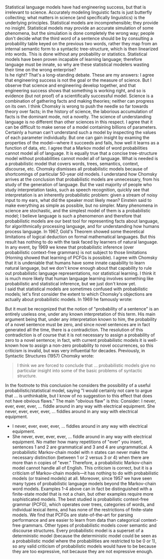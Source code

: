 Statistical language models have had engineering success, but that is irrelevant to science.
Accurately modeling linguistic facts is just butterfly collecting; what matters in science (and specifically linguistics) is the underlying principles.
Statistical models are incomprehensible; they provide no insight.
Statistical models may provide an accurate simulation of some phenomena, but the simulation is done completely the wrong way; people don't decide what the third word of a sentence should be by consulting a probability table keyed on the previous two words, rather they map from an internal semantic form to a syntactic tree-structure, which is then linearized into words. This is done without any probability or statistics.
Statistical models have been proven incapable of learning language; therefore language must be innate, so why are these statistical modelers wasting their time on the wrong enterprise?
<br>
Is he right? That's a long-standing debate. These are my answers:
I agree that engineering success is not the goal or the measure of science. But I observe that science and engineering develop together, and that engineering success shows that something is working right, and so is evidence (but not proof) of a scientifically successful model.
Science is a combination of gathering facts and making theories; neither can progress on its own. I think Chomsky is wrong to push the needle so far towards theory over facts; in the history of science, the laborious accumulation of facts is the dominant mode, not a novelty. The science of understanding language is no different than other sciences in this respect.
I agree that it can be difficult to make sense of a model containing billions of parameters. Certainly a human can't understand such a model by inspecting the values of each parameter individually. But one can gain insight by examing the properties of the model—where it succeeds and fails, how well it learns as a function of data, etc.
I agree that a Markov model of word probabilities cannot model all of language. It is equally true that a concise tree-structure model without probabilities cannot model all of language. What is needed is a probabilistic model that covers words, trees, semantics, context, discourse, etc. Chomsky dismisses all probabilistic models because of shortcomings of particular 50-year old models. I understand how Chomsky arrives at the conclusion that probabilistic models are unnecessary, from his study of the generation of language. But the vast majority of people who study interpretation tasks, such as speech recognition, quickly see that interpretation is an inherently probabilistic problem: given a stream of noisy input to my ears, what did the speaker most likely mean? Einstein said to make everything as simple as possible, but no simpler. Many phenomena in science are stochastic, and the simplest model of them is a probabilistic model; I believe language is such a phenomenon and therefore that probabilistic models are our best tool for representing facts about language, for algorithmically processing language, and for understanding how humans process language.
In 1967, Gold's Theorem showed some theoretical limitations of logical deduction on formal mathematical languages. But this result has nothing to do with the task faced by learners of natural language. In any event, by 1969 we knew that probabilistic inference (over probabilistic context-free grammars) is not subject to those limitations (Horning showed that learning of PCFGs is possible). I agree with Chomsky that it is undeniable that humans have some innate capability to learn natural language, but we don't know enough about that capability to rule out probabilistic language representations, nor statistical learning. I think it is much more likely that human language learning involves something like probabilistic and statistical inference, but we just don't know yet.
<br>
I said that statistical models are sometimes confused with probabilistic models; let's first consider the extent to which Chomsky's objections are actually about probabilistic models. In 1969 he famously wrote:

But it must be recognized that the notion of "probability of a sentence" is an entirely useless one, under any known interpretation of this term.
His main argument being that, under any interpretation known to him, the probability of a novel sentence must be zero, and since novel sentences are in fact generated all the time, there is a contradiction. The resolution of this contradiction is of course that it is not necessary to assign a probability of zero to a novel sentence; in fact, with current probabilistic models it is well-known how to assign a non-zero probability to novel occurrences, so this criticism is invalid, but was very influential for decades. Previously, in Syntactic Structures (1957) Chomsky wrote:

>I think we are forced to conclude that ... probabilistic models give no particular insight into some of the basic problems of syntactic structure.
>
In the footnote to this conclusion he considers the possibility of a useful probabilistic/statistical model, saying "I would certainly not care to argue that ... is unthinkable, but I know of no suggestion to this effect that does not have obvious flaws." The main "obvious flaw" is this: Consider:
I never, ever, ever, ever, ... fiddle around in any way with electrical equipment.
She never, ever, ever, ever, ... fiddles around in any way with electrical equipment.
* I never, ever, ever, ever, ... fiddles around in any way with electrical equipment.
* She never, ever, ever, ever, ... fiddle around in any way with electrical equipment.
No matter how many repetitions of "ever" you insert, sentences 1 and 2 are grammatical and 3 and 4 are ungrammatical. A probabilistic Markov-chain model with n states can never make the necessary distinction (between 1 or 2 versus 3 or 4) when there are more than n copies of "ever." Therefore, a probabilistic Markov-chain model cannot handle all of English.
This criticism is correct, but it is a criticism of Markov-chain models—it has nothing to do with probabilistic models (or trained models) at all. Moreover, since 1957 we have seen many types of probabilistic language models beyond the Markov-chain word models. Examples 1-4 above can in fact be distinguished with a finite-state model that is not a chain, but other examples require more sophisticated models. The best studied is probabilistic context-free grammar (PCFG), which operates over trees, categories of words, and individual lexical items, and has none of the restrictions of finite-state models. We find that PCFGs are state-of-the-art for parsing performance and are easier to learn from data than categorical context-free grammars. Other types of probabilistic models cover semantic and discourse structures. Every probabilistic model is a superset of a deterministic model (because the deterministic model could be seen as a probabilistic model where the probabilities are restricted to be 0 or 1), so any valid criticism of probabilistic models would have to be because they are too expressive, not because they are not expressive enough.

